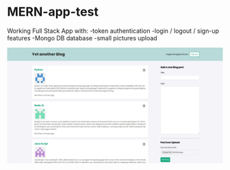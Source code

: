 # MERN-app-test

Working Full Stack App with:
-token authentication
-login / logout / sign-up features
-Mongo DB database
-small pictures upload

![blog preview image](/public/preview.jpg)